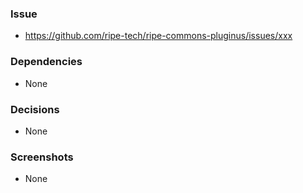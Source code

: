 ### Issue
- https://github.com/ripe-tech/ripe-commons-pluginus/issues/xxx

### Dependencies
- None

### Decisions
- None

### Screenshots
- None
